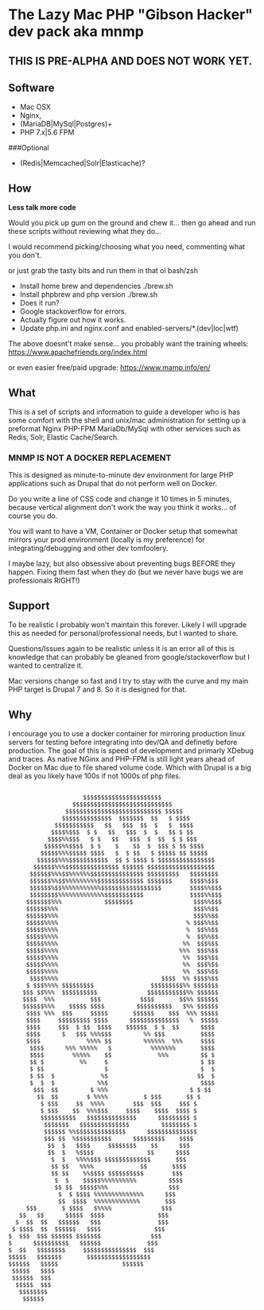 # The Lazy Mac PHP "Gibson Hacker" dev pack aka mnmp

## THIS IS PRE-ALPHA AND DOES NOT WORK YET.

## Software

* Mac OSX 
* Nginx, 
* (MariaDB|MySql|Postgres)+ 
* PHP 7.x|5.6 FPM 

###Optional

* (Redis|Memcached|Solr|Elasticache)?

## How
**Less talk more code**


Would you pick up gum on the ground and chew it... 
then go ahead and run these scripts without reviewing what they do...

I would recommend picking/choosing what you need, commenting what you don't.

or just grab the tasty bits and run them in that ol bash/zsh

* Install home brew and dependencies ./brew.sh
* Install phpbrew and php version ./brew.sh
* Does it run?
* Google stackoverflow for errors.
* Actually figure out how it works.
* Update php.ini and nginx.conf and enabled-servers/*\.(dev|loc|wtf)

The above doesnt't make sense... you probably want the training wheels:
https://www.apachefriends.org/index.html 

or even easier free/paid upgrade: https://www.mamp.info/en/

## What

This is a set of scripts and information to guide a developer who is has some comfort 
with the shell and unix/mac administration for setting up a preformat 
Nginx PHP-FPM MariaDb/MySql with other services such as Redis, Solr, Elastic Cache/Search.

### MNMP IS NOT A DOCKER REPLACEMENT

This is designed as minute-to-minute dev environment for large PHP applications such as Drupal
that do not perform well on Docker. 

Do you write a line of CSS code and change it 10 times in 5 minutes, 
because vertical alignment don't work the way you think it works...
of course you do.
 
You will want to have a VM, Container or Docker setup that somewhat
mirrors your prod environment (locally is my preference) for 
integrating/debugging and other dev tomfoolery.

I maybe lazy, but also obsessive about preventing bugs BEFORE they happen. 
Fixing them fast when they do (but we never have bugs we are professionals RIGHT!)


## Support
To be realistic I probably won't maintain this forever. 
Likely I will upgrade this as needed for personal/professional needs, 
but I wanted to share.

Questions/Issues again to be realistic unless it is an error all of this is knowledge that can probably be gleaned from google/stackoverflow but I wanted to centralize it.

Mac versions change so fast and I try to stay with the curve and my main PHP target is Drupal 7 and 8. So it is designed for that.


## Why
I encourage you to use a docker container for mirroring production linux servers for testing before integrating into dev/QA and definetly before production. The goal of this is speed of development and primarly XDebug and traces. As native NGinx and PHP-FPM is still light years ahead of Docker on Mac due to file shared volume code. Which with Drupal is a big deal as you likely have 100s if not 1000s of php files.

```

                     $$$$$$$$$$$$$$$$$$$$$$
                  $$$$$$$$$$$$$$$$$$$$$$$$$$$$
                $$$$$$$$$$$$$$$$$$$$$$$$$$$ $$$$$
               $$$$$$$$$$$$$$  $$$$$$$  $$   $ $$$$
             $$$$$$$$$$$   $$   $$$  $$  $   $  $$$$
            $$$$%$$$  $ $   $$   $$$  $  $   $$ $ $$
           $$$$%%$$$   $ $   $$   $$$  $  $$  $ $ $$$
          $$$$$%%$$$$  $ $    $    $$  $  $$$ $ $$ $$$$
         $$$$$%%%$$$$$ $$$$   $  $ $$   $ $$$$$ $$ $$$$$
        $$$$$$%%%$$$$$$$$$$$  $$ $ $$$$ $ $$$$$$$$$$$$$$$$
       $$$$$$%%%$$$$$$$$$$$$$$$ $$$$$$ $$$$$$$$$$$$$$$$$$$
      $$$$$$%%%$$%%%%%%$$$$$$$$$$$$$$$ $$$$$$$$$   $$$$$$$$
      $$$$$$%%$$%%%%%%%%%$$$$$$$$$$$$$ $$$$$$$     $$$$%$$$
      $$$$$$%$$%%%%%%%%%%%$$$$$$$$$$$$$$$$$        $$$$%%$$$
      $$$$$$$$%%%%%%%%%%%%%$$$$$$$$$$$             $$$$%%$$$
     $$$$$$$%%%            $$$$$$$$                 $$$%%$$$
     $$$$$$%%%                                      $$$%%$$
     $$$$$$%%%                                      $$$%%$$
     $$$$$%%%%                                    % $$$%%$$
     $$$$$%%%%                                    %  $$%%$$
     $$$$$%%%%                                    %  $$%%$$
     $$$$$%%%%                                   %%  $$$%$$
     $$$$$%%%%                                  %%%  $$$%$$
     $$$$$%%%%                                   %%  $$$%$$
     $$$$$%%%%                                   %%  $$$%$$
     $$$$$%%%%                                   %%  $$$%$$
      $$$$%%%%                             $$$$  %% $$$$%$$
     $ $$$%%%% $$$$$$$$$                $$$$$$$$$%% $$$$$$$
    $$$ $$%%%  $$$$$$$$$$              $$$$$$$$$$$%% $$$$$$
    $$$$  %%%          $$$           $$$$       $$%% $$$$$$
    $$$$$$%%%    $$$$$ $$$$         $$$$$$$$$$   $%% $$$$$$
     $$$$ %%%  $$$     $$$$$       $$$$$$    $$$  %%% $$$$$
     $$$$     $$$$$$$$$ $$$$      $$$$$$$$$$$$$$   %  $$$$$
     $$$$     $$$  $ $$  $$$$    $$$$$$  $ $  $$      $$$$
     $$$$      $   $$$ %%%$$$         %% $$$          $$$$
     $$$$             %%%% $$         %%%%%%  %%%     $$$$
      $$$$      %%% %%%%%   $           %%%%%%%       $$$$
      $$$$        %%%%%    $$             %%%         $$ $
      $$ $          %%     $                          $ $$
      $ $$                 $                          $  $
      $ $$  $             %$                         $$  $
      $  $  $            %%$                          $$$$
       $$$  $$         $ %%%                       $ $ $$
        $$  $$        $ %%%%          $ $$$       $$ $
         $ $$$     $$  %%%%        $$$  $$$     $$$ $
         $ $$$    $$  %%%$$$     $$$$    $$$$  $$$$ $
         $$$$$$$$$$   $$$$$$$$$$$$$$      $$$$$$$$$ $
          $$$$$$$   $$$$$$$$$$$$$$         $$$$$$$$ $
          $$$$$$ %%$$$$$$$$$$$$$$      $$$$$$$$$$$$$$
          $$$ $$  %$$$$$$$$$$      $$$$$$$$$    $$$$
           $$  $   $$$$     $$$$$$$$    $$      $$$
           $$  $   %$$$$               $$      $$$$
            $  $   %%%%$$$ $$$$$$$$$$$$$       $$$
            $$ $$   %%%%             $$       $$$$
            $$ $$    %%$$$$ $$$$$$$$$$        $$$
             $  $    $$$$$%%%%%%%%%%         $$$$
             $$ $$  $$$$$%%%                 $$$
              $  $ $$$$ %%%%%%%%%%%%%%      $$$
              $$  $$$$  %%%%%%%%%%%%%       $$$
     $$$       $ $$$$   $%%%%              $$$
   $$   $$      $$$$$  $$$$               $$$
  $  $$  $$   $$$$$$   $$$                $$$
 $ $$$$  $$  $$$$$$   $$$$               $$$
$  $$$  $$$ $$$$$$ $$$$$$$              $$$
$      $$$$$$$$$$   $$$$$$             $$$
$  $$   $$$$$$$$     $$$$$$$$$$$$$$$  $$$
$$$$$   $$$$$$$       $$$$$$$$$$$$$$$$$$
$$$$$$   $$$$$                  $$$$$$
 $$$$$   $$$$
 $$$$$$  $$$
  $$$$$  $$$
   $$$$$$$$
    $$$$$$

```
